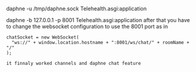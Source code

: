 <!-- this cause problems -->

daphne -u /tmp/daphne.sock Telehealth.asgi:application

<!-- so use  -->

daphne -b 127.0.0.1 -p 8001 Telehealth.asgi:application
after that you have to change the websocket configuration to use the 8001 port as in

    chatSocket = new WebSocket(
      "ws://" + window.location.hostname + ":8001/ws/chat/" + roomName + "/"
    );

    it finnaly worked channels and daphne chat feature
